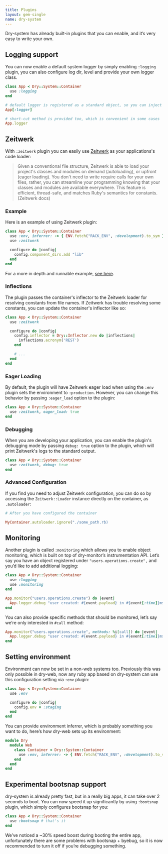 ```yaml
---
title: Plugins
layout: gem-single
name: dry-system
---
```


Dry-system has already built-in plugins that you can enable, and it’s very easy to write your own. 

## Logging support

You can now enable a default system logger by simply enabling `:logging` plugin, you can also configure log dir, level and provide your own logger class.

```ruby
class App < Dry::System::Container
  use :logging
end

# default logger is registered as a standard object, so you can inject it via auto-injection
App[:logger]

# short-cut method is provided too, which is convenient in some cases
App.logger           
```

## Zeitwerk

With `:zeitwerk` plugin you can easily use [Zeitwerk](https://github.com/fxn/zeitwerk) as your applications's code loader:

> Given a conventional file structure, Zeitwerk is able to load your project's classes and modules on demand (autoloading), or upfront (eager loading). You don't need to write require calls for your own files, rather, you can streamline your programming knowing that your classes and modules are available everywhere. This feature is efficient, thread-safe, and matches Ruby's semantics for constants. (Zeitwerk docs)

### Example

Here is an example of using Zeitwerk plugin:

```ruby
class App < Dry::System::Container
  use :env, inferrer: -> { ENV.fetch("RACK_ENV", :development).to_sym }
  use :zeitwerk

  configure do |config|
    config.component_dirs.add "lib"
  end
end
```

For a more in depth and runnable example, [see here](https://github.com/dry-rb/dry-system/tree/master/examples/zeitwerk).

### Inflections

The plugin passes the container's inflector to the Zeitwerk loader for resolving constants from file names. If Zeitwerk has trouble resolving some constants, you can update the container's inflector like so:

```ruby
class App < Dry::System::Container
  use :zeitwerk

  configure do |config|
    config.inflector = Dry::Inflector.new do |inflections|
      inflections.acronym('REST')
    end

    # ...
  end
end
```

### Eager Loading

By default, the plugin will have Zeitwerk eager load when using the `:env` plugin sets the environment to `:production`. However, you can change this behavior by passing `:eager_load` option to the plugin:

```ruby
class App < Dry::System::Container
  use :zeitwerk, eager_load: true
end
```

### Debugging

When you are developing your application, you can enable the plugin's debugging mode by passing `debug: true` option to the plugin, which will print Zeitwerk's logs to the standard output.

```ruby
class App < Dry::System::Container
  use :zeitwerk, debug: true
end
```

### Advanced Configuration

If you find you need to adjust Zeitwerk configuration, you can do so by accessing the `Zeitwerk::Loader` instance directly on the container, as `.autoloader`:

```ruby
# After you have configured the container

MyContainer.autoloader.ignore("./some_path.rb)
```

## Monitoring

Another plugin is called `:monitoring` which allows you to enable object monitoring, which is built on top of dry-monitor’s instrumentation API. Let’s say you have an object registered under `"users.operations.create",` and you’d like to add additional logging:

```ruby
class App < Dry::System::Container
  use :logging
  use :monitoring
end

App.monitor("users.operations.create") do |event|
  App.logger.debug "user created: #{event.payload} in #{event[:time]}ms"
end
```

You can also provide specific methods that should be monitored, let’s say we’re only interested in `#call` method:

```ruby
App.monitor("users.operations.create", methods: %i[call]) do |event|
  App.logger.debug "user created: #{event.payload} in #{event[:time]}ms"
end
```

## Setting environment

Environment can now be set in a non-web systems too. Previously this was only possible in dry-web, now any ruby app based on dry-system can use this configuration setting via `:env` plugin:

```ruby
class App < Dry::System::Container
  use :env

  configure do |config|
    config.env = :staging
  end
end
```

You can provide environment inferrer, which is probably something you want to do, here’s how dry-web sets up its environment:

```ruby
module Dry
  module Web
    class Container < Dry::System::Container
      use :env, inferrer: -> { ENV.fetch("RACK_ENV", :development).to_sym }
    end
  end
end
```

## Experimental bootsnap support

dry-system is already pretty fast, but in a really big apps, it can take over 2 seconds to boot. You can now speed it up significantly by using `:bootsnap` plugin, which simply configures bootsnap for you:

```ruby
class App < Dry::System::Container
  use :bootsnap # that's it
end
```

We’ve noticed a ~30% speed boost during booting the entire app, unfortunately there are some problems with bootsnap + byebug, so it is now recommended to turn it off if you’re debugging something.
